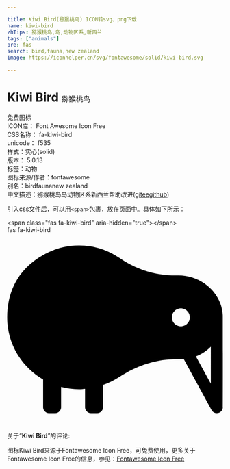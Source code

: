 ```yaml
---

title: Kiwi Bird(猕猴桃鸟) ICON转svg、png下载
name: kiwi-bird
zhTips: 猕猴桃鸟,鸟,动物区系,新西兰
tags: ["animals"]
pre: fas
search: bird,fauna,new zealand
image: https://iconhelper.cn/svg/fontawesome/solid/kiwi-bird.svg

---
```


# Kiwi Bird  <small style="font-size: 60%;font-weight: 100">猕猴桃鸟</small>


<div class="detail-page">
<p>
<span><span class="badge-success badge">免费图标</span> </span>
<br/>
<span>
ICON库：
<span class="badge-secondary badge">Font Awesome Icon Free</span> 
</span>
<br/>
<span>
CSS名称：
<span class="badge-secondary badge">fa-kiwi-bird</span> 
</span>
<br/>
<span>
unicode：
<span class="badge-secondary badge">f535</span> 
<copy-btn content='f535' btn-title=""></copy-btn>
<copy-btn :content='String.fromCodePoint(parseInt("f535", 16))' btn-title="复制U"></copy-btn>
</span><br/><span>样式：<span class="badge-light badge">实心(solid)</span></span>
<br/>
<span>
版本：
<span class="badge-secondary badge">5.0.13</span> 
</span><br/><span>标签：<span class="badge-light badge"><router-link to="/tags/animals.html">动物</router-link></span></span>
<br/>
<span>图标来源/作者：<span class="badge-light badge">fontawesome</span></span> 
<br/>
<span>别名：<span class="badge-light badge">bird</span><span class="badge-light badge">fauna</span><span class="badge-light badge">new zealand</span></span><br/><span class="zh-detail">中文描述：<span class="badge-primary badge">猕猴桃鸟</span><span class="badge-primary badge">鸟</span><span class="badge-primary badge">动物区系</span><span class="badge-primary badge">新西兰</span><span class="help-link"><span>帮助改进</span>(<a href="https://gitee.com/liuwave/icon-helper/edit/master/json/fontawesome/solid/kiwi-bird.json" target="_blank" rel="noopener noreferrer">gitee</a><a href="https://github.com/liuwave/icon-helper/edit/master/json/fontawesome/solid/kiwi-bird.json" target="_blank" rel="noopener noreferrer">github</a></span>)</span><br/>
</p>
</div>
<div class="alert alert-dark">
  <i class="fas fa-kiwi-bird fa-xs"></i>
  <i class="fas fa-kiwi-bird fa-sm"></i>
  <i class="fas fa-kiwi-bird fa-lg"></i>
  <i class="fas fa-kiwi-bird fa-2x"></i>
  <i class="fas fa-kiwi-bird fa-3x"></i>
  <i class="fas fa-kiwi-bird fa-5x"></i>
  <i class="fas fa-kiwi-bird fa-7x"></i>
</div>
<div>
  <p>引入css文件后，可以用<code>&lt;span&gt;</code>包裹，放在页面中。具体如下所示：    
  </p>
  <div class="alert alert-primary" style="font-size: 14px">
    &lt;span class="fas fa-kiwi-bird" aria-hidden="true"&gt;&lt;/span&gt;
    <copy-btn content='<span class="fas fa-kiwi-bird" aria-hidden="true"></span>'></copy-btn>
  </div>
  <div class="alert alert-secondary">
    <i class="fas fa-kiwi-bird"
    style="font-size: 24px"
    aria-hidden="true"></i> fas fa-kiwi-bird
    <copy-btn content="fas fa-kiwi-bird" btn-title="复制图标名称"></copy-btn>
  </div>
</div>
<div id="svg" class="svg-wrap">
<svg xmlns="http://www.w3.org/2000/svg" viewBox="0 0 576 512"><path d="M575.81 217.98C572.64 157.41 518.28 112 457.63 112h-9.37c-52.82 0-104.25-16.25-147.74-46.24-41.99-28.96-96.04-41.62-153.21-28.7C129.3 41.12-.08 78.24 0 224c.04 70.95 38.68 132.8 95.99 166.01V464c0 8.84 7.16 16 16 16h16c8.84 0 16-7.16 16-16v-54.26c15.36 3.96 31.4 6.26 48 6.26 5.44 0 10.68-.73 16-1.18V464c0 8.84 7.16 16 16 16h16c8.84 0 16-7.16 16-16v-59.43c14.24-5.06 27.88-11.39 40.34-19.51C342.07 355.25 393.86 336 448.46 336c25.48 0 16.01-.31 23.05-.78l74.41 136.44c2.86 5.23 8.3 8.34 14.05 8.34 1.31 0 2.64-.16 3.95-.5 7.09-1.8 12.05-8.19 12.05-15.5 0 0 .14-240.24-.16-246.02zM463.97 248c-13.25 0-24-10.75-24-24 0-13.26 10.75-24 24-24s24 10.74 24 24c0 13.25-10.75 24-24 24zm80 153.25l-39.86-73.08c15.12-5.83 28.73-14.6 39.86-25.98v99.06z"/></svg>
</div>
<detail full-name='fa-kiwi-bird'></detail>
<div class="icon-detail__container">
<p>关于“<b>Kiwi Bird</b>”的评论:</p>
</div>
<Vssue title="关于“Kiwi Bird”的评论" />    
<div><p>图标Kiwi Bird来源于Fontawesome Icon Free，可免费使用，更多关于  Fontawesome Icon Free的信息，参见：<a target="_blank" href="https://iconhelper.cn/fontawesome.html">Fontawesome Icon Free</a>
</p></div>
